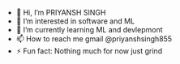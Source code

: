 - 👋 Hi, I’m PRIYANSH SINGH
- 👀 I’m interested in software and ML
- 🌱 I’m currently learning ML and devlepmont
- 📫 How to reach me gmail @priyanshsingh855
- ⚡ Fun fact: Nothing much for now just grind

<!---
priyanshsingh11/priyanshsingh11 is a ✨ special ✨ repository because its `README.md` (this file) appears on your GitHub profile.
You can click the Preview link to take a look at your changes.
--->
